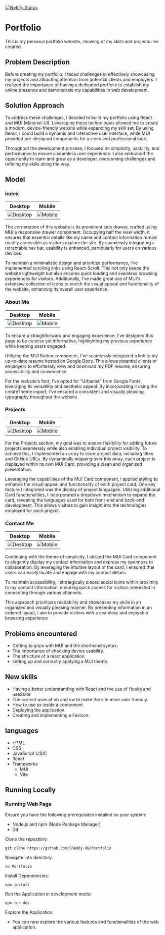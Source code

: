 [![Netlify Status](https://api.netlify.com/api/v1/badges/4f0c8d2a-ef3b-4902-bb45-41835d0a664e/deploy-status)](https://app.netlify.com/sites/steven-reddy/deploys)

# Portfolio

This is my personal portfolio website, showing of my skills and projects i've created.

## Problem Description
Before creating my portfolio, I faced challenges in effectively showcasing my projects and attracting attention from potential clients and employers. I realized the importance of having a dedicated portfolio to establish my online presence and demonstrate my capabilities in web development.

## Solution Approach
To address these challenges, I decided to build my portfolio using React and MUI (Material-UI). Leveraging these technologies allowed me to create a modern, device-friendly website while expanding my skill set. By using React, I could build a dynamic and interactive user interface, while MUI provided pre-designed components for a sleek and professional look.

Throughout the development process, I focused on simplicity, usability, and performance to ensure a seamless user experience. I also embraced the opportunity to learn and grow as a developer, overcoming challenges and refining my skills along the way.

## Model
### index
| Desktop              | Mobile         |
| ------------------------ | ---------------------- |
| ![Desktop](README_images/home.png) | ![Mobile](README_images/homeMobile.png)

The cornerstone of this website is its prominent side drawer, crafted using MUI's responsive drawer component. Occupying half the view width, it ensures that essential details like my name and contact information remain readily accessible as visitors explore the site. By seamlessly integrating a retractable nav bar, usability is enhanced, particularly for users on various devices.

To maintain a minimalistic design and prioritize performance, I've implemented scrolling links using React-Scroll. This not only keeps the website lightweight but also ensures quick loading and seamless browsing experiences for visitors. Additionally, I've made great use of MUI's extensive collection of icons to enrich the visual appeal and functionality of the website, enhancing its overall user experience.

### About Me
| Desktop              | Mobile         |
| ------------------------ | ---------------------- |
| ![Desktop](README_images/aboutme.png) | ![Mobile](README_images/aboutmeMobile.png)

To ensure a straightforward and engaging experience, I've designed this page to be concise yet informative, highlighting my previous experience while keeping users engaged.

Utilizing the MUI Button component, I've seamlessly integrated a link to my up-to-date resume hosted on Google Docs. This allows potential clients or employers to effortlessly view and download my PDF resume, ensuring accessibility and convenience.

For the website's font, I've opted for "Urbanist" from Google Fonts, leveraging its versatility and aesthetic appeal. By incorporating it using the createTheme import, I've ensured a consistent and visually pleasing typography throughout the website.

### Projects
| Desktop              | Mobile         |
| ------------------------ | ---------------------- |
| ![Desktop](README_images/projects.png) | ![Mobile](README_images/projectsMobile.png)

For the Projects section, my goal was to ensure flexibility for adding future projects seamlessly while also enabling individual project visibility. To achieve this, I implemented an array to store project data, including titles and GitHub URLs. By dynamically mapping over this array, each project is displayed within its own MUI Card, providing a clean and organized presentation.

Leveraging the capabilities of the MUI Card component, I applied styling to enhance the visual appeal and functionality of each project card. One key feature I integrated was the display of project languages. Utilizing additional Card functionalities, I incorporated a dropdown mechanism to expand the card, revealing the languages used for both front-end and back-end development. This allows visitors to gain insight into the technologies employed for each project.

### Contact Me
| Desktop              | Mobile         |
| ------------------------ | ---------------------- |
| ![Desktop](README_images/contactme.png) | ![Mobile](README_images/contactmeMobile.png)

Continuing with the theme of simplicity, I utilized the MUI Card component to elegantly display my contact information and express my openness to collaboration. By leveraging the intuitive layout of the card, I ensured that users can easily locate and engage with my contact details.

To maintain accessibility, I strategically placed social icons within proximity to my contact information, ensuring quick access for visitors interested in connecting through various channels.

This approach prioritizes readability and showcases my skills in an organized and visually pleasing manner. By presenting information in an ordered layout, I aim to provide visitors with a seamless and enjoyable browsing experience

## Problems encountered

- Getting to grips with MUI and the shorthand syntax.
- The importance of checking device usability. 
- The structure of a react application.
- setting up and correctly applying a MUI theme.

## New skills

- Having a better understanding with React and the use of Hooks and useState
- The correct uses of vh and vw to make the site more user friendly.
- How to use sx inside a component.
- Deploying the application.
- Creating and implementing a Favicon.

## languages
- HTML
- CSS
- JavaScript (JSX)
- React
- Frameworks
    - MUI
    - Vite 

## Running Locally

### Running Web Page

Ensure you have the following prerequisites installed on your system:

- Node.js and npm (Node Package Manager)
- Git

Clone the repository:
```
git clone https://github.com/SReddy-96/Portfolio
```
Navigate into directory:
```
cd Portfolio
```
Install Dependencies:
```
npm install
```
Run the Application in development mode: 
```
npm run dev
```

Explore the Application:
- You can now explore the various features and functionalities of the web application.